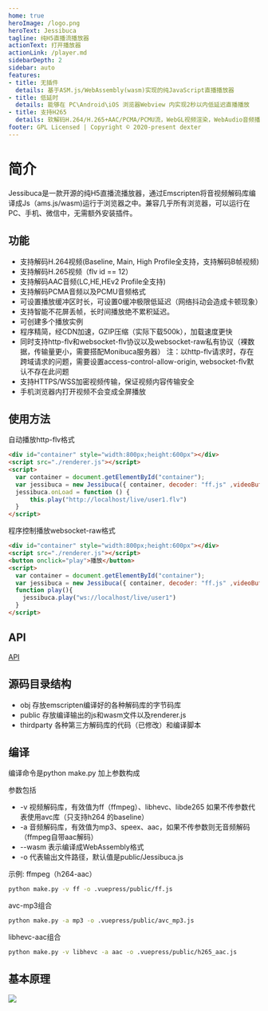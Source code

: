 ```yaml
---
home: true
heroImage: /logo.png
heroText: Jessibuca
tagline: 纯H5直播流播放器
actionText: 打开播放器
actionLink: /player.md
sidebarDepth: 2
sidebar: auto
features:
- title: 无插件
  details: 基于ASM.js/WebAssembly(wasm)实现的纯JavaScript直播播放器
- title: 低延时
  details: 能够在 PC\Android\iOS 浏览器Webview 内实现2秒以内低延迟直播播放
- title: 支持H265
  details: 软解码H.264/H.265+AAC/PCMA/PCMU流，WebGL视频渲染，WebAudio音频播放。
footer: GPL Licensed | Copyright © 2020-present dexter
---
```

# 简介

Jessibuca是一款开源的纯H5直播流播放器，通过Emscripten将音视频解码库编译成Js（ams.js/wasm)运行于浏览器之中。兼容几乎所有浏览器，可以运行在PC、手机、微信中，无需额外安装插件。

## 功能
- 支持解码H.264视频(Baseline, Main, High Profile全支持，支持解码B帧视频)
- 支持解码H.265视频（flv id == 12）
- 支持解码AAC音频(LC,HE,HEv2 Profile全支持)
- 支持解码PCMA音频以及PCMU音频格式
- 可设置播放缓冲区时长，可设置0缓冲极限低延迟（网络抖动会造成卡顿现象）
- 支持智能不花屏丢帧，长时间播放绝不累积延迟。
- 可创建多个播放实例
- 程序精简，经CDN加速，GZIP压缩（实际下载500k），加载速度更快
- 同时支持http-flv和websocket-flv协议以及websocket-raw私有协议（裸数据，传输量更小，需要搭配Monibuca服务器）
注：以http-flv请求时，存在跨域请求的问题，需要设置access-control-allow-origin, websocket-flv默认不存在此问题
- 支持HTTPS/WSS加密视频传输，保证视频内容传输安全
- 手机浏览器内打开视频不会变成全屏播放
## 使用方法
自动播放http-flv格式
```html
<div id="container" style="width:800px;height:600px"></div>
<script src="./renderer.js"></script>
<script>
  var container = document.getElementById("container");
  var jessibuca = new Jessibuca({ container, decoder: "ff.js" ,videoBuffer:0.2});
  jessibuca.onLoad = function () {
      this.play("http://localhost/live/user1.flv")
  }
</script>
```
程序控制播放websocket-raw格式
```html
<div id="container" style="width:800px;height:600px"></div>
<script src="./renderer.js"></script>
<button onclick="play">播放</button>
<script>
  var container = document.getElementById("container");
  var jessibuca = new Jessibuca({ container, decoder: "ff.js" ,videoBuffer:0.2});
  function play(){
    jessibuca.play("ws://localhost/live/user1")
  }
</script>
```
## API
[API](/api.md)

## 源码目录结构

- obj 存放emscripten编译好的各种解码库的字节码库
- public 存放编译输出的js和wasm文件以及renderer.js
- thirdparty 各种第三方解码库的代码（已修改）和编译脚本 

## 编译

编译命令是python make.py 加上参数构成

参数包括
- -v 视频解码库，有效值为ff（ffmpeg）、libhevc、libde265 如果不传参数代表使用avc库（只支持h264 的baseline）
- -a 音频解码库，有效值为mp3、speex、aac，如果不传参数则无音频解码（ffmpeg自带aac解码）
- --wasm 表示编译成WebAssembly格式
- -o 代表输出文件路径，默认值是public/Jessibuca.js

示例:
ffmpeg（h264-aac）
```bash
python make.py -v ff -o .vuepress/public/ff.js
```
avc-mp3组合
```bash
python make.py -a mp3 -o .vuepress/public/avc_mp3.js
```
libhevc-aac组合
```bash
python make.py -v libhevc -a aac -o .vuepress/public/h265_aac.js
```
## 基本原理

<img src="/tech.png">
